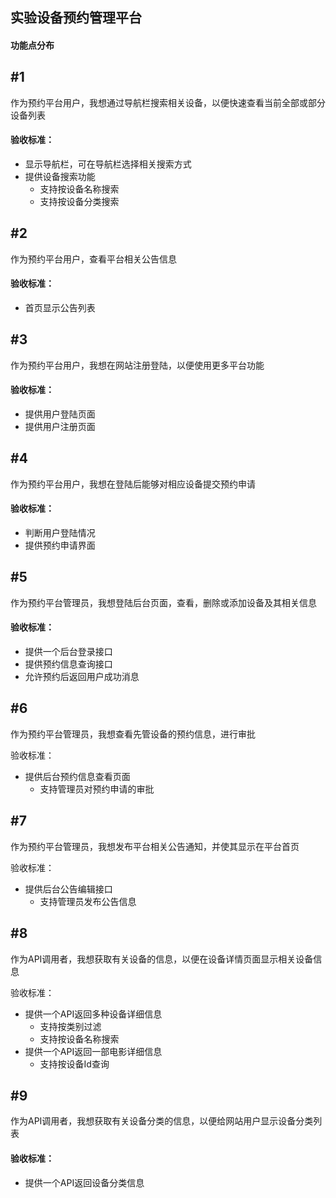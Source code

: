 ## 实验设备预约管理平台

#### 功能点分布

## #1

作为预约平台用户，我想通过导航栏搜索相关设备，以便快速查看当前全部或部分设备列表

#### 验收标准：

- 显示导航栏，可在导航栏选择相关搜索方式
- 提供设备搜索功能
  - 支持按设备名称搜索
  - 支持按设备分类搜索

## #2

作为预约平台用户，查看平台相关公告信息

#### 验收标准：

- 首页显示公告列表

## #3

作为预约平台用户，我想在网站注册登陆，以便使用更多平台功能

#### 验收标准：

- 提供用户登陆页面
- 提供用户注册页面

## #4

作为预约平台用户，我想在登陆后能够对相应设备提交预约申请

#### 验收标准：

- 判断用户登陆情况
- 提供预约申请界面

## #5

作为预约平台管理员，我想登陆后台页面，查看，删除或添加设备及其相关信息

#### 验收标准：

- 提供一个后台登录接口
- 提供预约信息查询接口
- 允许预约后返回用户成功消息

## #6

作为预约平台管理员，我想查看先管设备的预约信息，进行审批

验收标准：

- 提供后台预约信息查看页面
  - 支持管理员对预约申请的审批

## #7

作为预约平台管理员，我想发布平台相关公告通知，并使其显示在平台首页

验收标准：

- 提供后台公告编辑接口
  - 支持管理员发布公告信息

## #8

作为API调用者，我想获取有关设备的信息，以便在设备详情页面显示相关设备信息

验收标准：

- 提供一个API返回多种设备详细信息
  - 支持按类别过滤
  - 支持按设备名称搜索
- 提供一个API返回一部电影详细信息
  - 支持按设备Id查询

## #9

作为API调用者，我想获取有关设备分类的信息，以便给网站用户显示设备分类列表

#### 验收标准：

- 提供一个API返回设备分类信息